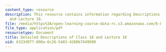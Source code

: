 ```yaml
---
content_type: resource
description: This resource contains information regarding Descriptions of Class 18
  and Lecture 18.
file: /media/https%3A/open-learning-course-data-rc.s3.amazonaws.com/6-849-geometric-folding-algorithms-linkages-origami-polyhedra-fall-2012/6323d977898a6c2654834260b7449509_MIT6_849F12_desc18.pdf
file_type: application/pdf
resourcetype: Document
title: Detailed Descriptions of Class 18 and Lecture 18
uid: 6323d977-898a-6c26-5483-4260b7449509
---
```

